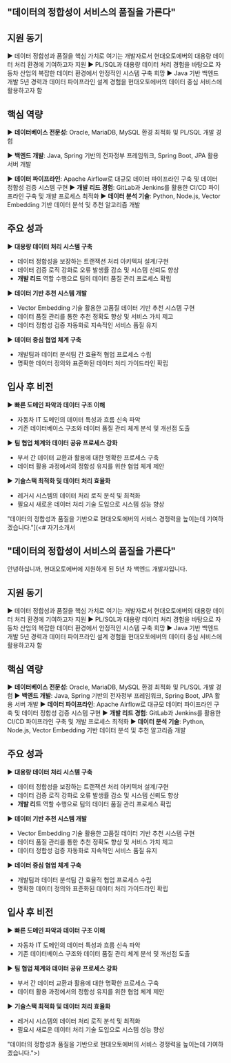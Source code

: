 ## "데이터의 정합성이 서비스의 품질을 가른다"

## 지원 동기

▶ 데이터 정합성과 품질을 핵심 가치로 여기는 개발자로서 현대오토에버의 대용량 데이터 처리 환경에 기여하고자 지원
▶ PL/SQL과 대용량 데이터 처리 경험을 바탕으로 자동차 산업의 복잡한 데이터 환경에서 안정적인 시스템 구축 희망 
▶ Java 기반 백엔드 개발 5년 경력과 데이터 파이프라인 설계 경험을 현대오토에버의 데이터 중심 서비스에 활용하고자 함

## 핵심 역량

▶ **데이터베이스 전문성**: Oracle, MariaDB, MySQL 환경 최적화 및 PL/SQL 개발 경험 

▶ **백엔드 개발**: Java, Spring 기반의 전자정부 프레임워크, Spring Boot, JPA 활용 서버 개발 

▶ **데이터 파이프라인**: Apache Airflow로 대규모 데이터 파이프라인 구축 및 데이터 정합성 검증 시스템 구현 
▶ **개발 리드 경험**: GitLab과 Jenkins를 활용한 CI/CD 파이프라인 구축 및 개발 프로세스 최적화 
▶ **데이터 분석 기술**: Python, Node.js, Vector Embedding 기반 데이터 분석 및 추천 알고리즘 개발

## 주요 성과

▶ **대용량 데이터 처리 시스템 구축**

- 데이터 정합성을 보장하는 트랜잭션 처리 아키텍처 설계/구현
- 데이터 검증 로직 강화로 오류 발생률 감소 및 시스템 신뢰도 향상
- **개발 리드** 역할 수행으로 팀의 데이터 품질 관리 프로세스 확립

▶ **데이터 기반 추천 시스템 개발**

- Vector Embedding 기술 활용한 고품질 데이터 기반 추천 시스템 구현
- 데이터 품질 관리를 통한 추천 정확도 향상 및 서비스 가치 제고
- 데이터 정합성 검증 자동화로 지속적인 서비스 품질 유지

▶ **데이터 중심 협업 체계 구축**

- 개발팀과 데이터 분석팀 간 효율적 협업 프로세스 수립
- 명확한 데이터 정의와 표준화된 데이터 처리 가이드라인 확립

## 입사 후 비전

▶ **빠른 도메인 파악과 데이터 구조 이해**

- 자동차 IT 도메인의 데이터 특성과 흐름 신속 파악
- 기존 데이터베이스 구조와 데이터 품질 관리 체계 분석 및 개선점 도출

▶ **팀 협업 체계와 데이터 공유 프로세스 강화**

- 부서 간 데이터 교환과 활용에 대한 명확한 프로세스 구축
- 데이터 활용 과정에서의 정합성 유지를 위한 협업 체계 제안

▶ **기술스택 최적화 및 데이터 처리 효율화**

- 레거시 시스템의 데이터 처리 로직 분석 및 최적화
- 필요시 새로운 데이터 처리 기술 도입으로 시스템 성능 향상

"데이터의 정합성과 품질을 기반으로 현대오토에버의 서비스 경쟁력을 높이는데 기여하겠습니다."](<# 자기소개서

## "데이터의 정합성이 서비스의 품질을 가른다"

안녕하십니까, 현대오토에버에 지원하게 된 5년 차 백엔드 개발자입니다.

## 지원 동기

▶ 데이터 정합성과 품질을 핵심 가치로 여기는 개발자로서 현대오토에버의 대용량 데이터 처리 환경에 기여하고자 지원
▶ PL/SQL과 대용량 데이터 처리 경험을 바탕으로 자동차 산업의 복잡한 데이터 환경에서 안정적인 시스템 구축 희망
▶ Java 기반 백엔드 개발 5년 경력과 데이터 파이프라인 설계 경험을 현대오토에버의 데이터 중심 서비스에 활용하고자 함

## 핵심 역량

▶ **데이터베이스 전문성**: Oracle, MariaDB, MySQL 환경 최적화 및 PL/SQL 개발 경험
▶ **백엔드 개발**: Java, Spring 기반의 전자정부 프레임워크, Spring Boot, JPA 활용 서버 개발
▶ **데이터 파이프라인**: Apache Airflow로 대규모 데이터 파이프라인 구축 및 데이터 정합성 검증 시스템 구현
▶ **개발 리드 경험**: GitLab과 Jenkins를 활용한 CI/CD 파이프라인 구축 및 개발 프로세스 최적화
▶ **데이터 분석 기술**: Python, Node.js, Vector Embedding 기반 데이터 분석 및 추천 알고리즘 개발

## 주요 성과

▶ **대용량 데이터 처리 시스템 구축**
  - 데이터 정합성을 보장하는 트랜잭션 처리 아키텍처 설계/구현
  - 데이터 검증 로직 강화로 오류 발생률 감소 및 시스템 신뢰도 향상
  - **개발 리드** 역할 수행으로 팀의 데이터 품질 관리 프로세스 확립

▶ **데이터 기반 추천 시스템 개발**
  - Vector Embedding 기술 활용한 고품질 데이터 기반 추천 시스템 구현
  - 데이터 품질 관리를 통한 추천 정확도 향상 및 서비스 가치 제고
  - 데이터 정합성 검증 자동화로 지속적인 서비스 품질 유지

▶ **데이터 중심 협업 체계 구축**
  - 개발팀과 데이터 분석팀 간 효율적 협업 프로세스 수립
  - 명확한 데이터 정의와 표준화된 데이터 처리 가이드라인 확립

## 입사 후 비전

▶ **빠른 도메인 파악과 데이터 구조 이해**
  - 자동차 IT 도메인의 데이터 특성과 흐름 신속 파악
  - 기존 데이터베이스 구조와 데이터 품질 관리 체계 분석 및 개선점 도출

▶ **팀 협업 체계와 데이터 공유 프로세스 강화**
  - 부서 간 데이터 교환과 활용에 대한 명확한 프로세스 구축
  - 데이터 활용 과정에서의 정합성 유지를 위한 협업 체계 제안

▶ **기술스택 최적화 및 데이터 처리 효율화**
  - 레거시 시스템의 데이터 처리 로직 분석 및 최적화
  - 필요시 새로운 데이터 처리 기술 도입으로 시스템 성능 향상

"데이터의 정합성과 품질을 기반으로 현대오토에버의 서비스 경쟁력을 높이는데 기여하겠습니다.">)